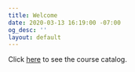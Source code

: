 ```yaml
---
title: Welcome
date: 2020-03-13 16:19:00 -07:00
og_desc: ''
layout: default
---
```


Click [here](/courses) to see the course catalog.
